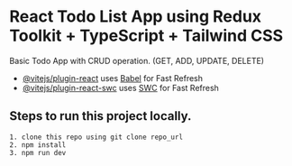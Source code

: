 # React Todo List App using Redux Toolkit + TypeScript + Tailwind CSS

Basic Todo App with CRUD operation. (GET, ADD, UPDATE, DELETE)



- [@vitejs/plugin-react](https://github.com/vitejs/vite-plugin-react/blob/main/packages/plugin-react/README.md) uses [Babel](https://babeljs.io/) for Fast Refresh
- [@vitejs/plugin-react-swc](https://github.com/vitejs/vite-plugin-react-swc) uses [SWC](https://swc.rs/) for Fast Refresh

## Steps to run this project locally.
```
1. clone this repo using git clone repo_url
2. npm install
3. npm run dev
```
